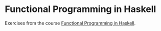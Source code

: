 # Functional Programming in Haskell

Exercises from the course [Functional Programming in Haskell](https://www.youtube.com/watch?v=TdpBqhlgqGI&list=PLF1Z-APd9zK7usPMx3LGMZEHrECUGodd3).
